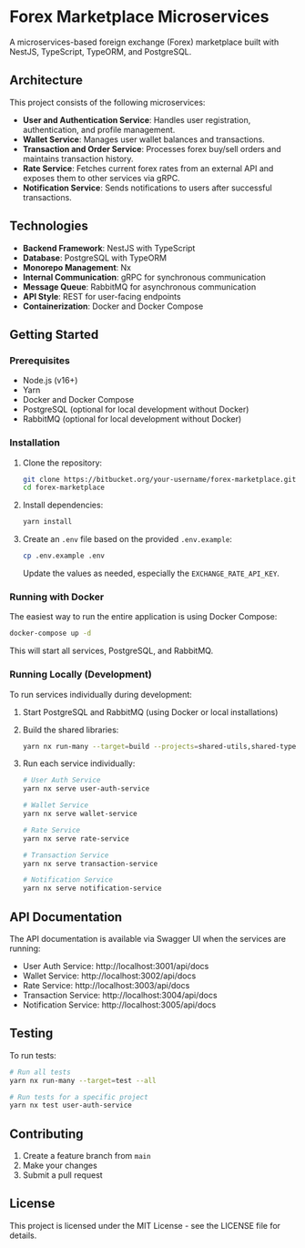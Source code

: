 # Forex Marketplace Microservices

A microservices-based foreign exchange (Forex) marketplace built with NestJS, TypeScript, TypeORM, and PostgreSQL.

## Architecture

This project consists of the following microservices:

- **User and Authentication Service**: Handles user registration, authentication, and profile management.
- **Wallet Service**: Manages user wallet balances and transactions.
- **Transaction and Order Service**: Processes forex buy/sell orders and maintains transaction history.
- **Rate Service**: Fetches current forex rates from an external API and exposes them to other services via gRPC.
- **Notification Service**: Sends notifications to users after successful transactions.

## Technologies

- **Backend Framework**: NestJS with TypeScript
- **Database**: PostgreSQL with TypeORM
- **Monorepo Management**: Nx
- **Internal Communication**: gRPC for synchronous communication
- **Message Queue**: RabbitMQ for asynchronous communication
- **API Style**: REST for user-facing endpoints
- **Containerization**: Docker and Docker Compose

## Getting Started

### Prerequisites

- Node.js (v16+)
- Yarn
- Docker and Docker Compose
- PostgreSQL (optional for local development without Docker)
- RabbitMQ (optional for local development without Docker)

### Installation

1. Clone the repository:

   ```bash
   git clone https://bitbucket.org/your-username/forex-marketplace.git
   cd forex-marketplace
   ```

2. Install dependencies:

   ```bash
   yarn install
   ```

3. Create an `.env` file based on the provided `.env.example`:
   ```bash
   cp .env.example .env
   ```
   Update the values as needed, especially the `EXCHANGE_RATE_API_KEY`.

### Running with Docker

The easiest way to run the entire application is using Docker Compose:

```bash
docker-compose up -d
```

This will start all services, PostgreSQL, and RabbitMQ.

### Running Locally (Development)

To run services individually during development:

1. Start PostgreSQL and RabbitMQ (using Docker or local installations)

2. Build the shared libraries:

   ```bash
   yarn nx run-many --target=build --projects=shared-utils,shared-types,database,auth,grpc,message-queue
   ```

3. Run each service individually:

   ```bash
   # User Auth Service
   yarn nx serve user-auth-service

   # Wallet Service
   yarn nx serve wallet-service

   # Rate Service
   yarn nx serve rate-service

   # Transaction Service
   yarn nx serve transaction-service

   # Notification Service
   yarn nx serve notification-service
   ```

## API Documentation

The API documentation is available via Swagger UI when the services are running:

- User Auth Service: http://localhost:3001/api/docs
- Wallet Service: http://localhost:3002/api/docs
- Rate Service: http://localhost:3003/api/docs
- Transaction Service: http://localhost:3004/api/docs
- Notification Service: http://localhost:3005/api/docs

## Testing

To run tests:

```bash
# Run all tests
yarn nx run-many --target=test --all

# Run tests for a specific project
yarn nx test user-auth-service
```

## Contributing

1. Create a feature branch from `main`
2. Make your changes
3. Submit a pull request

## License

This project is licensed under the MIT License - see the LICENSE file for details.
